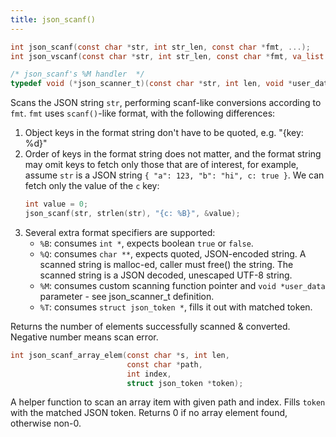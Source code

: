 ```yaml
---
title: json_scanf()
---
```


```c
int json_scanf(const char *str, int str_len, const char *fmt, ...);
int json_vscanf(const char *str, int str_len, const char *fmt, va_list ap);

/* json_scanf's %M handler  */
typedef void (*json_scanner_t)(const char *str, int len, void *user_data);

```

Scans the JSON string `str`, performing scanf-like conversions according to `fmt`.
`fmt` uses `scanf()`-like format, with the following differences:

1. Object keys in the format string don't have to be quoted, e.g. "{key: %d}"
2. Order of keys in the format string does not matter, and the format string may
   omit keys to fetch only those that are of interest, for example,
   assume `str` is a JSON string `{ "a": 123, "b": "hi", c: true }`.
   We can fetch only the value of the `c` key:
      ```C
      int value = 0;
      json_scanf(str, strlen(str), "{c: %B}", &value);
      ```
3. Several extra format specifiers are supported:
   - `%B`: consumes `int *`, expects boolean `true` or `false`.
   - `%Q`: consumes `char **`, expects quoted, JSON-encoded string. A scanned
      string is malloc-ed, caller must free() the string. The scanned string
      is a JSON decoded, unescaped UTF-8 string.
   - `%M`: consumes custom scanning function pointer and
      `void *user_data` parameter - see json_scanner_t definition.
   - `%T`: consumes `struct json_token *`, fills it out with matched token.

Returns the number of elements successfully scanned & converted.
Negative number means scan error.


```c
int json_scanf_array_elem(const char *s, int len,
                          const char *path,
                          int index,
                          struct json_token *token);
```

A helper function to scan an array item with given path and index.
Fills `token` with the matched JSON token.
Returns 0 if no array element found, otherwise non-0.

